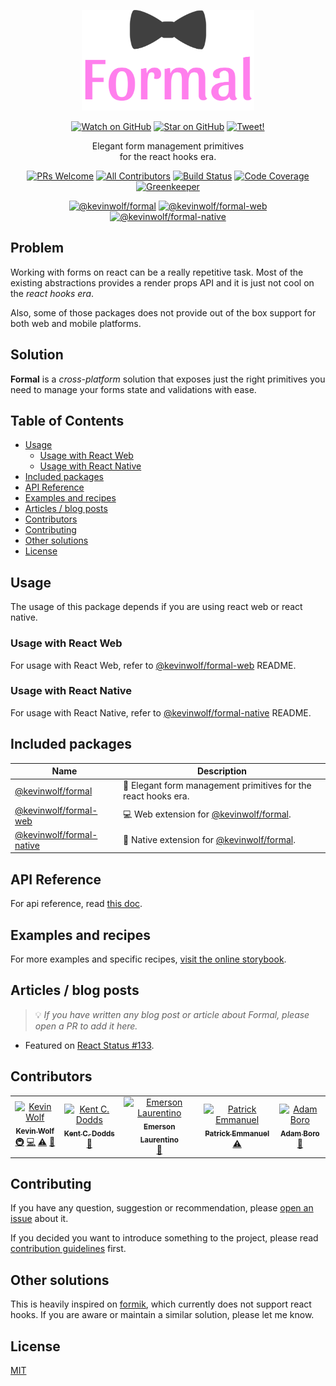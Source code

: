 <p align="center">
<!-- START banner -->
<img alt="Kevin Wolf formal" src="./other/banner.png" width="276" height="161" />
<!-- END banner -->
</p>

<p align="center">
<!-- START social-badges -->
<a href="https://github.com/kevinwolfcr/formal/watchers"><img src="https://img.shields.io/github/watchers/kevinwolfcr/formal.svg?style=social" alt="Watch on GitHub" /></a>
<a href="https://github.com/kevinwolfcr/formal/stargazers"><img src="https://img.shields.io/github/stars/kevinwolfcr/formal.svg?style=social" alt="Star on GitHub" /></a>
<a href="https://twitter.com/intent/tweet?text=Check out formal, an elegant cross-platform form management primitives for the react hooks era. https://github.com/kevinwolfcr/formal"><img src="https://img.shields.io/twitter/url/https/github.com/kevinwolfcr/formal.svg?style=social" alt="Tweet!" /></a>
<!-- END social-badges -->
</p>

<p align="center">
<!-- START description -->
Elegant form management primitives<br />for the react hooks era.
<!-- END description -->
</p>

<p align="center">
<!-- START status-badges -->
<a href="http://makeapullrequest.com"><img src="https://img.shields.io/badge/PRs-welcome-brightgreen.svg?style=flat-square" alt="PRs Welcome" /></a>
<a href="#contributors"><img src="https://img.shields.io/badge/all_contributors-5-blue.svg?style=flat-square" alt="All Contributors" /></a>
<a href="https://travis-ci.org/kevinwolfcr/formal"><img src="https://img.shields.io/travis/kevinwolfcr/formal.svg?style=flat-square" alt="Build Status" /></a>
<a href="https://codecov.io/github/kevinwolfcr/formal"><img src="https://img.shields.io/codecov/c/github/kevinwolfcr/formal.svg?style=flat-square" alt="Code Coverage" /></a>
<a href="https://greenkeeper.io"><img src="https://badges.greenkeeper.io/kevinwolfcr/formal.svg?style=flat-square" alt="Greenkeeper" /></a>
<!-- END status-badges -->
</p>

<p align="center">
<!-- START npm-badges -->
<a href="https://npmjs.com/package/@kevinwolf/formal"><img src="https://img.shields.io/npm/v/@kevinwolf/formal.svg?label=@kevinwolf/formal&style=flat-square" alt="@kevinwolf/formal"></a>
<a href="https://npmjs.com/package/@kevinwolf/formal-web"><img src="https://img.shields.io/npm/v/@kevinwolf/formal-web.svg?label=@kevinwolf/formal-web&style=flat-square" alt="@kevinwolf/formal-web"></a>
<a href="https://npmjs.com/package/@kevinwolf/formal-native"><img src="https://img.shields.io/npm/v/@kevinwolf/formal-native.svg?label=@kevinwolf/formal-native&style=flat-square" alt="@kevinwolf/formal-native"></a>
<!-- END npm-badges -->
</p>

## Problem

<!-- START the-problem -->

Working with forms on react can be a really repetitive task. Most of the existing abstractions provides a render props API and it is just not cool on the _react hooks era_.

Also, some of those packages does not provide out of the box support for both web and mobile platforms.

<!-- END the-problem -->

## Solution

<!-- START the-solution -->

**Formal** is a _cross-platform_ solution that exposes just the right primitives you need to manage your forms state and validations with ease.

<!-- END the-solution -->

## Table of Contents

<!-- START doctoc generated TOC please keep comment here to allow auto update -->
<!-- DON'T EDIT THIS SECTION, INSTEAD RE-RUN doctoc TO UPDATE -->

- [Usage](#usage)
  - [Usage with React Web](#usage-with-react-web)
  - [Usage with React Native](#usage-with-react-native)
- [Included packages](#included-packages)
- [API Reference](#api-reference)
- [Examples and recipes](#examples-and-recipes)
- [Articles / blog posts](#articles--blog-posts)
- [Contributors](#contributors)
- [Contributing](#contributing)
- [Other solutions](#other-solutions)
- [License](#license)

<!-- END doctoc generated TOC please keep comment here to allow auto update -->

## Usage

<!-- START usage -->

The usage of this package depends if you are using react web or react native.

### Usage with React Web

For usage with React Web, refer to [@kevinwolf/formal-web](./packages/formal-web) README.

### Usage with React Native

For usage with React Native, refer to [@kevinwolf/formal-native](./packages/formal-native) README.

<!-- END usage -->

## Included packages

| Name                                                 | Description                                                                               |
| ---------------------------------------------------- | ----------------------------------------------------------------------------------------- |
| [@kevinwolf/formal](./packages/formal)               | 👔 Elegant form management primitives for the react hooks era.                            |
| [@kevinwolf/formal-web](./packages/formal-web)       | 💻 Web extension for [@kevinwolf/formal](https://npmjs.com/package/@kevinwolf/formal).    |
| [@kevinwolf/formal-native](./packages/formal-native) | 📱 Native extension for [@kevinwolf/formal](https://npmjs.com/package/@kevinwolf/formal). |

## API Reference

<!-- START api -->

For api reference, read [this doc](./docs/api-reference.md).

<!-- END api -->

## Examples and recipes

<!-- START examples -->

For more examples and specific recipes, [visit the online storybook](https://react-formal.netlify.com/).

<!-- END examples -->

## Articles / blog posts

<!-- START community -->

> 💡 _If you have written any blog post or article about Formal, please open a PR to add it here._

- Featured on [React Status #133](https://react.statuscode.com/issues/132).

<!-- END community -->

## Contributors

<!-- ALL-CONTRIBUTORS-LIST:START - Do not remove or modify this section -->
<!-- prettier-ignore -->
<table><tr><td align="center"><a href="https://kevinwolf.me"><img src="https://avatars2.githubusercontent.com/u/3157426?v=4" width="100px;" alt="Kevin Wolf"/><br /><sub><b>Kevin Wolf</b></sub></a><br /><a href="#infra-kevinwolfcr" title="Infrastructure (Hosting, Build-Tools, etc)">🚇</a> <a href="https://github.com/kevinwolfcr/formal/commits?author=kevinwolfcr" title="Code">💻</a> <a href="https://github.com/kevinwolfcr/formal/commits?author=kevinwolfcr" title="Tests">⚠️</a> <a href="https://github.com/kevinwolfcr/formal/commits?author=kevinwolfcr" title="Documentation">📖</a></td><td align="center"><a href="https://kentcdodds.com"><img src="https://avatars0.githubusercontent.com/u/1500684?v=4" width="100px;" alt="Kent C. Dodds"/><br /><sub><b>Kent C. Dodds</b></sub></a><br /><a href="#ideas-kentcdodds" title="Ideas, Planning, & Feedback">🤔</a></td><td align="center"><a href="https://twitter.com/elaurent_"><img src="https://avatars2.githubusercontent.com/u/10627086?v=4" width="100px;" alt="Emerson Laurentino"/><br /><sub><b>Emerson Laurentino</b></sub></a><br /><a href="https://github.com/kevinwolfcr/formal/commits?author=emersonlaurentino" title="Documentation">📖</a></td><td align="center"><a href="http://inempatrick.com"><img src="https://avatars0.githubusercontent.com/u/22380117?v=4" width="100px;" alt="Patrick Emmanuel"/><br /><sub><b>Patrick Emmanuel</b></sub></a><br /><a href="https://github.com/kevinwolfcr/formal/commits?author=the-bionic" title="Tests">⚠️</a></td><td align="center"><a href="https://adamboro.com/"><img src="https://avatars0.githubusercontent.com/u/7383192?v=4" width="100px;" alt="Adam Boro"/><br /><sub><b>Adam Boro</b></sub></a><br /><a href="https://github.com/kevinwolfcr/formal/commits?author=adekbadek" title="Documentation">📖</a></td></tr></table>

<!-- ALL-CONTRIBUTORS-LIST:END -->

## Contributing

<!-- START contributing -->

If you have any question, suggestion or recommendation, please [open an issue](issues/new) about it.

If you decided you want to introduce something to the project, please read [contribution guidelines](./docs/contributing.md) first.

<!-- END contributing -->

## Other solutions

<!-- START other-solutions -->

This is heavily inspired on [formik](https://github.com/jaredpalmer/formik), which currently does not support react hooks. If you are aware or maintain a similar solution, please let me know.

<!-- END other-solutions -->

## License

[MIT](./LICENSE)
